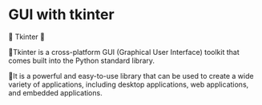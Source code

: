 # GUI with tkinter

💫 Tkinter 💫

 🌟Tkinter is a cross-platform GUI (Graphical User Interface) toolkit that comes built into the Python standard library.

 🌟It is a powerful and easy-to-use library that can be used to create a wide variety of applications, including desktop applications, web applications, and embedded applications.
